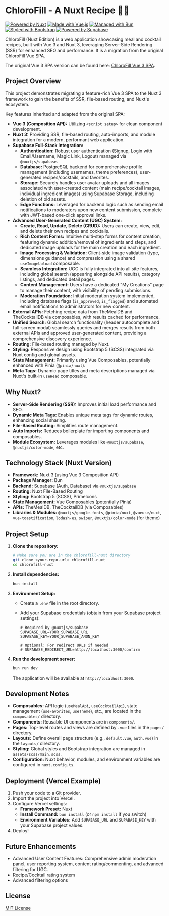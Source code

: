 # ChloroFill - A Nuxt Recipe 🍴🍹

[![Powered by Nuxt](https://img.shields.io/badge/Powered_by-Nuxt-00DC82?style=flat-square&logo=nuxt.js&logoColor=white)](https://nuxt.com/)
[![Made with Vue.js](https://img.shields.io/badge/Made_with-Vue.js-4FC08D?style=flat-square&logo=vue.js&logoColor=white)](https://vuejs.org/)
[![Managed with Bun](https://img.shields.io/badge/Managed_with-Bun-FBF0DF?style=flat-square&logo=bun&logoColor=black)](https://bun.sh/)
[![Styled with Bootstrap](https://img.shields.io/badge/Styled_with-Bootstrap-7952B3?style=flat-square&logo=bootstrap&logoColor=white)](https://getbootstrap.com/)
[![Powered by Supabase](https://img.shields.io/badge/Powered_by-Supabase-3ECF8E?style=flat-square&logo=supabase&logoColor=white)](https://supabase.com/)

ChloroFill (Nuxt Edition) is a web application showcasing meal and cocktail recipes, built with Vue 3 and Nuxt 3, leveraging Server-Side Rendering (SSR) for enhanced SEO and performance. It is a migration from the original ChloroFill Vue SPA.

The original Vue 3 SPA version can be found here: [ChloroFill Vue 3 SPA](https://github.com/hkgonebad/chlorofill).

## Project Overview

This project demonstrates migrating a feature-rich Vue 3 SPA to the Nuxt 3 framework to gain the benefits of SSR, file-based routing, and Nuxt's ecosystem.

Key features inherited and adapted from the original SPA:

* **Vue 3 (Composition API):** Utilizing `<script setup>` for clean component development.
* **Nuxt 3:** Providing SSR, file-based routing, auto-imports, and module integration for a modern, performant web application.
* **Supabase Full-Stack Integration:**
    *   **Authentication:** Robust user authentication (Signup, Login with Email/Username, Magic Link, Logout) managed via `@nuxtjs/supabase`.
    *   **Database:** PostgreSQL backend for comprehensive profile management (including usernames, theme preferences), user-generated recipes/cocktails, and favorites.
    *   **Storage:** Securely handles user avatar uploads and all images associated with user-created content (main recipe/cocktail images, individual ingredient images) using Supabase Storage, including deletion of old assets.
    *   **Edge Functions:** Leveraged for backend logic such as sending email notifications to moderators upon new content submission, complete with JWT-based one-click approval links.
* **Advanced User-Generated Content (UGC) System:**
    *   **Create, Read, Update, Delete (CRUD):** Users can create, view, edit, and delete their own recipes and cocktails.
    *   **Rich Content Forms:** Intuitive multi-step forms for content creation, featuring dynamic addition/removal of ingredients and steps, and dedicated image uploads for the main creation and each ingredient.
    *   **Image Processing & Validation:** Client-side image validation (type, dimensions guidance) and compression using a shared `useImageUpload` composable.
    *   **Seamless Integration:** UGC is fully integrated into all site features, including global search (appearing alongside API results), category listings, and dedicated detail pages.
    *   **Content Management:** Users have a dedicated "My Creations" page to manage their content, with visibility of pending submissions.
    *   **Moderation Foundation:** Initial moderation system implemented, including database flags (`is_approved`, `is_flagged`) and automated email notifications to administrators for new content.
* **External APIs:** Fetching recipe data from TheMealDB and TheCocktailDB via composables, with results cached for performance.
* **Unified Search:** Global search functionality (header autocomplete and full-screen modal) seamlessly queries and merges results from both external APIs and approved user-generated content, providing a comprehensive discovery experience.
* **Routing:** File-based routing managed by Nuxt.
* **Styling:** Responsive design using Bootstrap 5 (SCSS) integrated via Nuxt config and global assets.
* **State Management:** Primarily using Vue Composables, potentially enhanced with Pinia (`@pinia/nuxt`).
* **Meta Tags:** Dynamic page titles and meta descriptions managed via Nuxt's built-in `useHead` composable.

## Why Nuxt?

* **Server-Side Rendering (SSR):** Improves initial load performance and SEO.
* **Dynamic Meta Tags:** Enables unique meta tags for dynamic routes, enhancing social sharing.
* **File-Based Routing:** Simplifies route management.
* **Auto Imports:** Reduces boilerplate for importing components and composables.
* **Module Ecosystem:** Leverages modules like `@nuxtjs/supabase`, `@nuxtjs/color-mode`, etc.

## Technology Stack (Nuxt Version)

* **Framework:** Nuxt 3 (using Vue 3 Composition API)
* **Package Manager:** Bun
* **Backend:** Supabase (Auth, Database) via `@nuxtjs/supabase`
* **Routing:** Nuxt File-Based Routing
* **Styling:** Bootstrap 5 (SCSS), PrimeIcons
* **State Management:** Vue Composables (potentially Pinia)
* **APIs:** TheMealDB, TheCocktailDB (via Composables)
* **Libraries & Modules:** `@nuxtjs/google-fonts`, `@pinia/nuxt`, `@vueuse/nuxt`, `vue-toastification`, `lodash-es`, `swiper`, `@nuxtjs/color-mode` (for theme)

## Project Setup

1. **Clone the repository:**

    ```bash
    # Make sure you are in the chlorofill-nuxt directory
    git clone <your-repo-url> chlorofill-nuxt
    cd chlorofill-nuxt
    ```

2. **Install dependencies:**

    ```bash
    bun install
    ```

3. **Environment Setup:**
    * Create a `.env` file in the root directory.
    * Add your Supabase credentials (obtain from your Supabase project settings):

        ```dotenv
        # Required by @nuxtjs/supabase
        SUPABASE_URL=YOUR_SUPABASE_URL
        SUPABASE_KEY=YOUR_SUPABASE_ANON_KEY 
        
        # Optional: For redirect URLs if needed
        # SUPABASE_REDIRECT_URL=http://localhost:3000/confirm 
        ```

4. **Run the development server:**

    ```bash
    bun run dev
    ```

    The application will be available at `http://localhost:3000`.

## Development Notes

* **Composables:** API logic (`useMealApi`, `useCocktailApi`), state management (`useFavorites`, `useTheme`), etc., are located in the `composables/` directory.
* **Components:** Reusable UI components are in `components/`.
* **Pages:** Top-level routes and views are defined by `.vue` files in the `pages/` directory.
* **Layouts:** Define overall page structure (e.g., `default.vue`, `auth.vue`) in the `layouts/` directory.
* **Styling:** Global styles and Bootstrap integration are managed in `assets/scss/main.scss`.
* **Configuration:** Nuxt behavior, modules, and environment variables are configured in `nuxt.config.ts`.

## Deployment (Vercel Example)

1. Push your code to a Git provider.
2. Import the project into Vercel.
3. Configure Vercel settings:
    * **Framework Preset:** Nuxt
    * **Install Command:** `bun install` (or `npm install` if you switch)
    * **Environment Variables:** Add `SUPABASE_URL` and `SUPABASE_KEY` with your Supabase project values.
4. Deploy!

## Future Enhancements

* Advanced User Content Features: Comprehensive admin moderation panel, user reporting system, content rating/commenting, and advanced filtering for UGC.
* Recipe/Cocktail rating system
* Advanced filtering options

## License

[MIT License](LICENSE)

